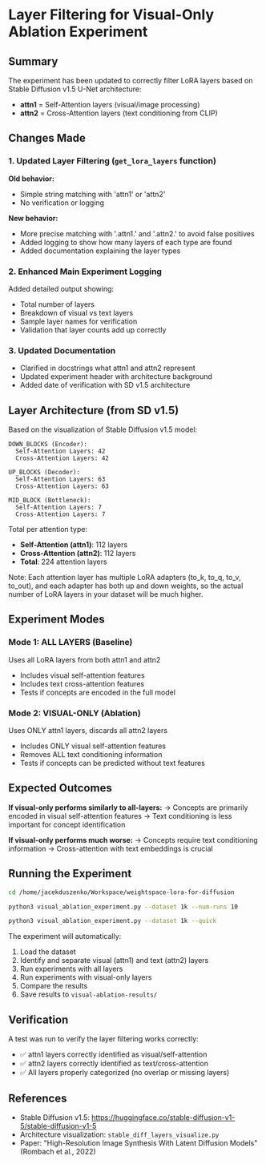 # Layer Filtering for Visual-Only Ablation Experiment

## Summary

The experiment has been updated to correctly filter LoRA layers based on Stable Diffusion v1.5 U-Net architecture:

- **attn1** = Self-Attention layers (visual/image processing)
- **attn2** = Cross-Attention layers (text conditioning from CLIP)

## Changes Made

### 1. Updated Layer Filtering (`get_lora_layers` function)

**Old behavior:**
- Simple string matching with 'attn1' or 'attn2'
- No verification or logging

**New behavior:**
- More precise matching with '.attn1.' and '.attn2.' to avoid false positives
- Added logging to show how many layers of each type are found
- Added documentation explaining the layer types

### 2. Enhanced Main Experiment Logging

Added detailed output showing:
- Total number of layers
- Breakdown of visual vs text layers
- Sample layer names for verification
- Validation that layer counts add up correctly

### 3. Updated Documentation

- Clarified in docstrings what attn1 and attn2 represent
- Updated experiment header with architecture background
- Added date of verification with SD v1.5 architecture

## Layer Architecture (from SD v1.5)

Based on the visualization of Stable Diffusion v1.5 model:

```
DOWN_BLOCKS (Encoder):
  Self-Attention Layers: 42
  Cross-Attention Layers: 42

UP_BLOCKS (Decoder):
  Self-Attention Layers: 63
  Cross-Attention Layers: 63

MID_BLOCK (Bottleneck):
  Self-Attention Layers: 7
  Cross-Attention Layers: 7
```

Total per attention type:
- **Self-Attention (attn1)**: 112 layers
- **Cross-Attention (attn2)**: 112 layers
- **Total**: 224 attention layers

Note: Each attention layer has multiple LoRA adapters (to_k, to_q, to_v, to_out), 
and each adapter has both up and down weights, so the actual number of LoRA layers 
in your dataset will be much higher.

## Experiment Modes

### Mode 1: ALL LAYERS (Baseline)
Uses all LoRA layers from both attn1 and attn2
- Includes visual self-attention features
- Includes text cross-attention features
- Tests if concepts are encoded in the full model

### Mode 2: VISUAL-ONLY (Ablation)
Uses ONLY attn1 layers, discards all attn2 layers
- Includes ONLY visual self-attention features
- Removes ALL text conditioning information
- Tests if concepts can be predicted without text features

## Expected Outcomes

**If visual-only performs similarly to all-layers:**
→ Concepts are primarily encoded in visual self-attention features
→ Text conditioning is less important for concept identification

**If visual-only performs much worse:**
→ Concepts require text conditioning information
→ Cross-attention with text embeddings is crucial

## Running the Experiment

```bash
cd /home/jacekduszenko/Workspace/weightspace-lora-for-diffusion

python3 visual_ablation_experiment.py --dataset 1k --num-runs 10

python3 visual_ablation_experiment.py --dataset 1k --quick
```

The experiment will automatically:
1. Load the dataset
2. Identify and separate visual (attn1) and text (attn2) layers
3. Run experiments with all layers
4. Run experiments with visual-only layers
5. Compare the results
6. Save results to `visual-ablation-results/`

## Verification

A test was run to verify the layer filtering works correctly:
- ✅ attn1 layers correctly identified as visual/self-attention
- ✅ attn2 layers correctly identified as text/cross-attention
- ✅ All layers properly categorized (no overlap or missing layers)

## References

- Stable Diffusion v1.5: https://huggingface.co/stable-diffusion-v1-5/stable-diffusion-v1-5
- Architecture visualization: `stable_diff_layers_visualize.py`
- Paper: "High-Resolution Image Synthesis With Latent Diffusion Models" (Rombach et al., 2022)

